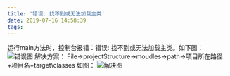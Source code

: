 ```yaml
---
title: '错误: 找不到或无法加载主类'
date: 2019-07-16 14:58:39
tags:
---
```


运行main方法时，控制台报错：错误: 找不到或无法加载主类。如下图：
![错误图](/images/错误-找不到或无法加载主类/错误图.png)
解决方案：
File->projectStructure->moudles->path->项目所在路径+项目名+target\classes
如图：
![解决图](/images/错误-找不到或无法加载主类/解决图.png)